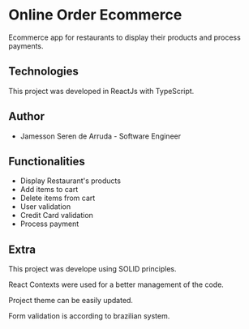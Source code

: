 
# Online Order Ecommerce

Ecommerce app for restaurants to display their products and process payments.
## Technologies

This project was developed in ReactJs with TypeScript.


## Author

- Jamesson Seren de Arruda - Software Engineer

## Functionalities

- Display Restaurant's products
- Add items to cart
- Delete items from cart
- User validation
- Credit Card validation
- Process payment



## Extra

This project was develope using SOLID principles.

React Contexts were used for a better management of the code.

Project theme can be easily updated.

Form validation is according to brazilian system.

